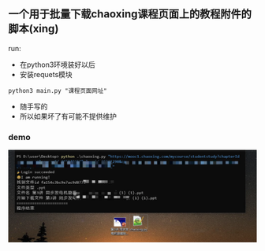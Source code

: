 ## 一个用于批量下载chaoxing课程页面上的教程附件的脚本(xing)
run:
- 在python3环境装好以后
- 安装requets模块
```
python3 main.py "课程页面网址"
```
- 随手写的
- 所以如果坏了有可能不提供维护
### demo
![demo.png](./img/demo.png "效果参考")

